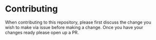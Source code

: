# Contributing

When contributing to this repository, please first discuss the change you wish to make via issue
before making a change. Once you have your changes ready please open up a PR.
